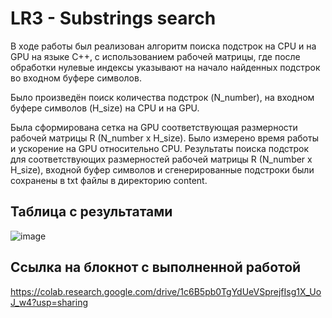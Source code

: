 # LR3 - Substrings search
В ходе работы был реализован алгоритм поиска подстрок на CPU и на GPU на языке C++, с использованием рабочей матрицы, где после обработки нулевые индексы указывают на начало найденных подстрок во входном буфере символов.

Было произведён поиск количества подстрок (N_number), на входном буфере символов (H_size) на CPU и на GPU.

Была сформирована сетка на GPU соответствующая размерности рабочей матрицы R (N_number x H_size). Было измерено время работы и ускорение на GPU относительно CPU.
Результаты поиска подстрок для соответствующих размерностей рабочей матрицы R (N_number x H_size), входной буфер символов и сгенерированные подстроки были сохранены в txt файлы в директорию content.

## Таблица с результатами
![image](https://github.com/badasqi/HPC-LABs/assets/78803025/05860d98-53bc-4319-87dc-46c2f81811d1)

## Ссылка на блокнот с выполненной работой

https://colab.research.google.com/drive/1c6B5pb0TgYdUeVSprejfIsg1X_UoJ_w4?usp=sharing
